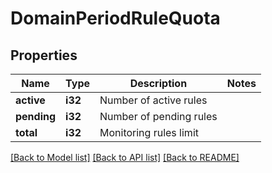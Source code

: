 # DomainPeriodRuleQuota

## Properties

Name | Type | Description | Notes
------------ | ------------- | ------------- | -------------
**active** | **i32** | Number of active rules |
**pending** | **i32** | Number of pending rules |
**total** | **i32** | Monitoring rules limit |

[[Back to Model list]](../README.md#documentation-for-models) [[Back to API list]](../README.md#documentation-for-api-endpoints) [[Back to README]](../README.md)
